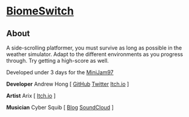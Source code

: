 # [BiomeSwitch](https://novial.itch.io/biomeswitch)
## About
A side-scrolling platformer, you must survive as long as possible in the weather simulator.
Adapt to the different environments as you progress through. Try getting a high-score as well.

Developed under 3 days for the [MiniJam97](https://itch.io/jam/mini-jam-97-simulation)

**Developer** Andrew Hong [
[GitHub](https://github.com/novialriptide)
[Twitter](https://twitter.com/novialriptide)
[Itch.io](https://novial.itch.io/)
]

**Artist** Arix [
[Itch.io](https://arix-furette.itch.io/)
]

**Musician** Cyber Squib [
[Blog](https://cybersquib.music.blog/)
[SoundCloud](https://soundcloud.com/peter-hodgden)
]
